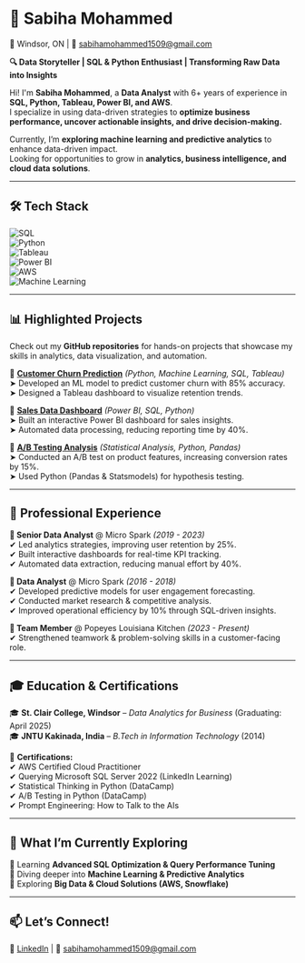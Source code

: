# 🚀 Sabiha Mohammed  
📍 Windsor, ON | 📧 sabihamohammed1509@gmail.com  

**🔍 Data Storyteller | SQL & Python Enthusiast | Transforming Raw Data into Insights**  

Hi! I'm **Sabiha Mohammed**, a **Data Analyst** with 6+ years of experience in **SQL, Python, Tableau, Power BI, and AWS**.  
I specialize in using data-driven strategies to **optimize business performance, uncover actionable insights, and drive decision-making.**  

Currently, I’m **exploring machine learning and predictive analytics** to enhance data-driven impact.  
Looking for opportunities to grow in **analytics, business intelligence, and cloud data solutions**.  

---

## 🛠 Tech Stack  
![SQL](https://img.shields.io/badge/SQL-Expert-blue?style=for-the-badge)  
![Python](https://img.shields.io/badge/Python-Intermediate-yellow?style=for-the-badge)  
![Tableau](https://img.shields.io/badge/Tableau-Visualization-orange?style=for-the-badge)  
![Power BI](https://img.shields.io/badge/Power_BI-Business_Intelligence-purple?style=for-the-badge)  
![AWS](https://img.shields.io/badge/AWS-CloudComputing-green?style=for-the-badge)  
![Machine Learning](https://img.shields.io/badge/Machine_Learning-Beginner-lightblue?style=for-the-badge)  

---

## 📊 Highlighted Projects  
Check out my **GitHub repositories** for hands-on projects that showcase my skills in analytics, data visualization, and automation.  

🔹 [**Customer Churn Prediction**](#) *(Python, Machine Learning, SQL, Tableau)*  
➤ Developed an ML model to predict customer churn with 85% accuracy.  
➤ Designed a Tableau dashboard to visualize retention trends.  

🔹 [**Sales Data Dashboard**](#) *(Power BI, SQL, Python)*  
➤ Built an interactive Power BI dashboard for sales insights.  
➤ Automated data processing, reducing reporting time by 40%.  

🔹 [**A/B Testing Analysis**](#) *(Statistical Analysis, Python, Pandas)*  
➤ Conducted an A/B test on product features, increasing conversion rates by 15%.  
➤ Used Python (Pandas & Statsmodels) for hypothesis testing.  

---

## 💼 Professional Experience  
**📌 Senior Data Analyst** @ Micro Spark *(2019 - 2023)*  
✔ Led analytics strategies, improving user retention by 25%.  
✔ Built interactive dashboards for real-time KPI tracking.  
✔ Automated data extraction, reducing manual effort by 40%.  

**📌 Data Analyst** @ Micro Spark *(2016 - 2018)*  
✔ Developed predictive models for user engagement forecasting.  
✔ Conducted market research & competitive analysis.  
✔ Improved operational efficiency by 10% through SQL-driven insights.  

**📌 Team Member** @ Popeyes Louisiana Kitchen *(2023 - Present)*  
✔ Strengthened teamwork & problem-solving skills in a customer-facing role.  

---

## 🎓 Education & Certifications  
🎓 **St. Clair College, Windsor** – *Data Analytics for Business* (Graduating: April 2025)  
🎓 **JNTU Kakinada, India** – *B.Tech in Information Technology* (2014)  

📜 **Certifications:**  
✔ AWS Certified Cloud Practitioner  
✔ Querying Microsoft SQL Server 2022 (LinkedIn Learning)  
✔ Statistical Thinking in Python (DataCamp)  
✔ A/B Testing in Python (DataCamp)  
✔ Prompt Engineering: How to Talk to the AIs  

---

## 🌱 What I’m Currently Exploring  
🔸 Learning **Advanced SQL Optimization & Query Performance Tuning**  
🔸 Diving deeper into **Machine Learning & Predictive Analytics**  
🔸 Exploring **Big Data & Cloud Solutions (AWS, Snowflake)**  

---

## 📫 Let’s Connect!  
💼 [LinkedIn](#) | 📧 sabihamohammed1509@gmail.com  
